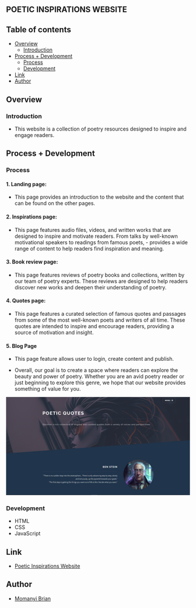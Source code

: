 ## POETIC INSPIRATIONS WEBSITE

## Table of contents

- [Overview](#overview)
    - [Introduction](#introduction)
- [Process + Development](#process--development)
    - [Process](#process)
    - [Development](#development)
- [Link](#link)
- [Author](#author)

## Overview
### Introduction
- This website is a collection of poetry resources designed to inspire and engage readers.

## Process + Development
### Process

#### 1. Landing page:
- This page provides an introduction to the website and the content that can be found on the other pages.

#### 2. Inspirations page: 
- This page features audio files, videos, and written works that are designed to inspire and motivate readers. From talks by well-known motivational speakers to readings from famous poets, -  provides a wide range of content to help readers find inspiration and meaning.

#### 3. Book review page:
- This page features reviews of poetry books and collections, written by our team of poetry experts. These reviews are designed to help readers discover new works and deepen their understanding of poetry.

#### 4. Quotes page: 
- This page features a curated selection of famous quotes and passages from some of the most well-known poets and writers of all time. These quotes are intended to inspire and encourage readers, providing a source of motivation and insight.

#### 5. Blog Page
- This page feature allows user to login, create content and publish.

- Overall, our goal is to create a space where readers can explore the beauty and power of poetry. Whether you are an avid poetry reader or just beginning to explore this genre, we hope that our website provides something of value for you.

![](Capture.PNG)

### Development
- HTML
- CSS
- JavaScript

## Link
- [Poetic Inspirations Website](https://poetic-inspirations.netlify.app/)

## Author
- [Momanyi Brian](https://portfolio-momanyi-brian.vercel.app)